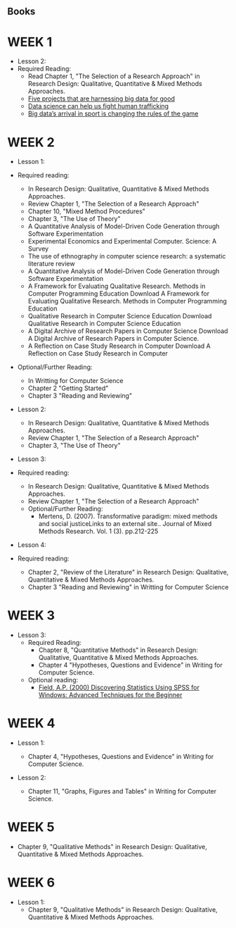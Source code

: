 ## Books

# WEEK 1

* Lesson 2:
* Required Reading:
    * Read Chapter 1, "The Selection of a Research Approach" in Research Design: Qualitative, Quantitative & Mixed
      Methods Approaches.
    * [Five projects that are harnessing big data for good](https://theconversation.com/five-projects-that-are-harnessing-big-data-for-good-104844)
    * [Data science can help us fight human trafficking](https://theconversation.com/data-science-can-help-us-fight-human-trafficking-81647)
    * [Big data’s arrival in sport is changing the rules of the game](https://theconversation.com/big-datas-arrival-in-sport-is-changing-the-rules-of-the-game-33519)

# WEEK 2

* Lesson 1:

* Required reading:
    * In Research Design: Qualitative, Quantitative & Mixed Methods Approaches.
    * Review Chapter 1, "The Selection of a Research Approach"
    * Chapter 10, "Mixed Method Procedures"
    * Chapter 3, "The Use of Theory"
    * A Quantitative Analysis of Model-Driven Code Generation through Software Experimentation
    * Experimental Economics and Experimental Computer. Science: A Survey
    * The use of ethnography in computer science research: a systematic literature review
    * A Quantitative Analysis of Model-Driven Code Generation through Software Experimentation
    * A Framework for Evaluating Qualitative Research. Methods in Computer Programming Education Download A Framework
      for Evaluating Qualitative Research. Methods in Computer Programming Education
    * Qualitative Research in Computer Science Education Download Qualitative Research in Computer Science Education
    * A Digital Archive of Research Papers in Computer Science Download A Digital Archive of Research Papers in Computer
      Science.
    * A Reflection on Case Study Research in Computer Download A Reflection on Case Study Research in Computer


* Optional/Further Reading:
    * In Writting for Computer Science
    * Chapter 2 "Getting Started"
    * Chapter 3 "Reading and Reviewing"


* Lesson 2:
    * In Research Design: Qualitative, Quantitative & Mixed Methods Approaches.
    * Review Chapter 1, "The Selection of a Research Approach"
    * Chapter 3, "The Use of Theory"


* Lesson 3:
* Required reading:
    * In Research Design: Qualitative, Quantitative & Mixed Methods Approaches.
    * Review Chapter 1, "The Selection of a Research Approach"
    * Optional/Further Reading:
        * Mertens, D. (2007). Transformative paradigm: mixed methods and social justiceLinks to an external site..
          Journal of Mixed Methods Research. Vol. 1 (3). pp.212-225

* Lesson 4:
* Required reading:
    * Chapter 2, "Review of the Literature" in Research Design: Qualitative, Quantitative & Mixed Methods Approaches.
    * Chapter 3 "Reading and Reviewing" in Writting for Computer Science

# WEEK 3

* Lesson 3:
    * Required Reading:
        * Chapter 8, "Quantitative Methods" in Research Design: Qualitative, Quantitative & Mixed Methods Approaches.
        * Chapter 4 "Hypotheses, Questions and Evidence" in Writing for Computer Science.
    * Optional reading:
        * [Field, A.P. (2000) Discovering Statistics Using SPSS for Windows: Advanced Techniques for the Beginner](https://eu.alma.exlibrisgroup.com/leganto/public/44YORK_INST/citation/40294584910001381?auth=SAML)

# WEEK 4

* Lesson 1:
    * Chapter 4, "Hypotheses, Questions and Evidence" in Writing for Computer Science.

* Lesson 2:
    * Chapter 11, "Graphs, Figures and Tables" in Writing for Computer Science.

# WEEK 5

* Chapter 9, "Qualitative Methods" in Research Design: Qualitative, Quantitative & Mixed Methods Approaches.

# WEEK 6

* Lesson 1:
    * Chapter 9, "Qualitative Methods" in Research Design: Qualitative, Quantitative & Mixed Methods Approaches.
